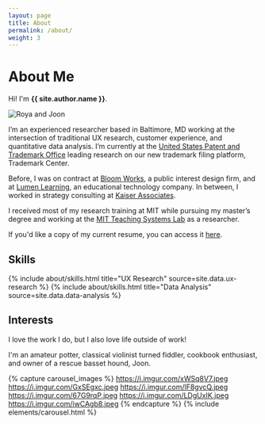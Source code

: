 ```yaml
---
layout: page
title: About
permalink: /about/
weight: 3
---
```


# **About Me**

Hi! I'm **{{ site.author.name }}**.<br>


<img src="https://i.imgur.com/wiU48oa.jpeg" alt="Roya and Joon" style="max-width: 50%; height: auto;" />

I’m an experienced researcher based in Baltimore, MD working at the intersection of traditional UX research, customer experience, and quantitative data analysis. I’m currently at the <a href="https://www.uspto.gov/">United States Patent and Trademark Office</a> leading research on our new trademark filing platform, Trademark Center.

Before, I was on contract at <a href="https://www.bloomworks.com" target="_blank">Bloom Works</a>, a public interest design firm, and at <a href="http://lumenlearning.com/">Lumen Learning</a>, an educational technology company. In between, I worked in strategy consulting at <a href="https://www.kaiserassociates.com" target="_blank">Kaiser Associates</a>.


I received most of my research training at MIT while pursuing my master’s degree and working at the <a href="https://tsl.mit.edu/">MIT Teaching Systems Lab</a> as a researcher.

If you'd like a copy of my current resume, you can access it <a href="https://drive.google.com/file/d/1rn7ejIXiw-b7TTsC161X2po1ljSlw5mT/view?usp=sharing" target="_blank">here</a>.


## **Skills**

<div class="row">
{% include about/skills.html title="UX Research" source=site.data.ux-research %}
{% include about/skills.html title="Data Analysis" source=site.data.data-analysis %}
</div>


## **Interests**

I love the work I do, but I also love life outside of work! 

I'm an amateur potter, classical violinist turned fiddler, cookbook enthusiast, and owner of a rescue basset hound, Joon.

{% capture carousel_images %}
https://i.imgur.com/xWSq8V7.jpeg
https://i.imgur.com/GxSEgxc.jpeg
https://i.imgur.com/lF8gvcQ.jpeg
https://i.imgur.com/67G9rqP.jpeg
https://i.imgur.com/LDgUxIK.jpeg
https://i.imgur.com/iwCAgb8.jpeg
{% endcapture %}
{% include elements/carousel.html %}
<!--
<div class="row">
{% include about/timeline.html %}
</div>

-->
